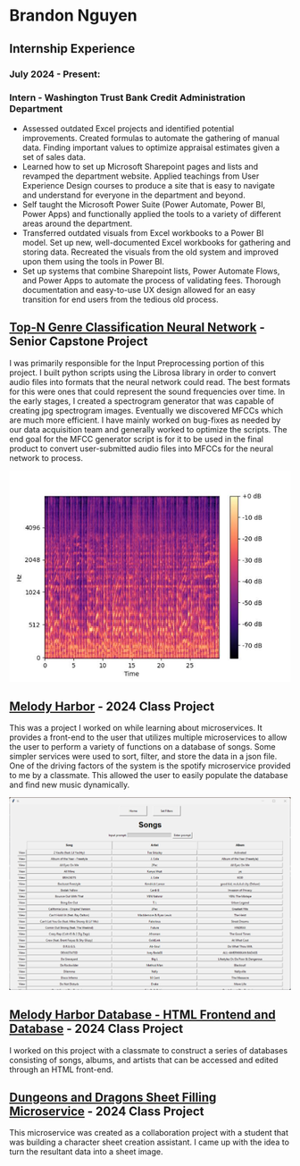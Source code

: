 # Brandon Nguyen


## Internship Experience
  ### July 2024 - Present:
  ### Intern - Washington Trust Bank Credit Administration Department
* Assessed outdated Excel projects and identified potential improvements. Created formulas to automate the gathering of manual data. Finding important values to optimize appraisal estimates given a set of sales data.
* Learned how to set up Microsoft Sharepoint pages and lists and revamped the department website. Applied teachings from User Experience Design courses to produce a site that is easy to navigate and understand for everyone in the department and beyond.
* Self taught the Microsoft Power Suite (Power Automate, Power BI, Power Apps) and functionally applied the tools to a variety of different areas around the department.
* Transferred outdated visuals from Excel workbooks to a Power BI model. Set up new, well-documented Excel workbooks for gathering and storing data. Recreated the visuals from the old system and improved upon them using the tools in Power BI.
* Set up systems that combine Sharepoint lists, Power Automate Flows, and Power Apps to automate the process of validating fees. Thorough documentation and easy-to-use UX design allowed for an easy transition for end users from the tedious old process.


## [Top-N Genre Classification Neural Network](https://github.com/beatsageo/Top_n) - Senior Capstone Project

I was primarily responsible for the Input Preprocessing portion of this project. I built python scripts using the Librosa library in order to convert audio files into formats that the neural network could read. The best formats for this were ones that could represent the sound frequencies over time. In the early stages, I created a spectrogram generator that was capable of creating jpg spectrogram images. Eventually we discovered MFCCs which are much more efficient. I have mainly worked on bug-fixes as needed by our data acquisition team and generally worked to optimize the scripts. The end goal for the MFCC generator script is for it to be used in the final product to convert user-submitted audio files into MFCCs for the neural network to process. 

![Example Spectrogram](/spec-files/blues.00000.au_1.jpg) 


## [Melody Harbor](https://github.com/BrandonmonkeyNguyen/Melody-Harbor) - 2024 Class Project

This was a project I worked on while learning about microservices. It provides a front-end to the user that utilizes multiple microservices to allow the user to perform a variety of functions on a database of songs. Some simpler services were used to sort, filter, and store the data in a json file. One of the driving factors of the system is the spotify microservice provided to me by a classmate. This allowed the user to easily populate the database and find new music dynamically.

![Example Spectrogram](/assets/melody-harbor.png) 


## [Melody Harbor Database - HTML Frontend and Database](https://github.com/CRTMCQ/melody-harbor) - 2024 Class Project

I worked on this project with a classmate to construct a series of databases consisting of songs, albums, and artists that can be accessed and edited through an HTML front-end.


## [Dungeons and Dragons Sheet Filling Microservice](https://github.com/BrandonNguyenOSU/microservices) - 2024 Class Project

This microservice was created as a collaboration project with a student that was building a character sheet creation assistant. I came up with the idea to turn the resultant data into a sheet image.
